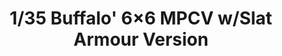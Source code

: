 ---
layout: product
title: "1/35 Buffalo' 6×6 MPCV w/Slat Armour Version"
price: "TBA" 
desc: "Maketa"
img_path: "/assets/img/BRNC35101.webp"
brand: "Bronco"
available: false
special_offer: false
new: false
soon: false
cat: "010000"
subcat: "015800"
subsubcat: "0N/A"
sifra: "BRNC35101"
popular: false
spec: false
---